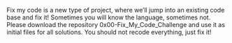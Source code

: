 Fix my code is a new type of project, where we’ll jump into an existing code base and fix it!
Sometimes you will know the language, sometimes not.
Please download the repository 0x00-Fix_My_Code_Challenge and use it as initial files for all solutions.
You should not recode everything, just fix it!
